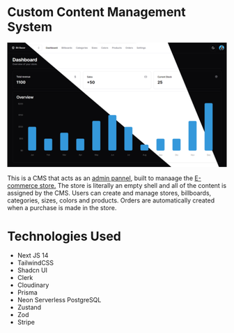 # Custom Content Management System

![Hero Page Image](https://github.com/anav5704/custom-cms/blob/main/docs/hero.png)

This is a CMS that acts as an [admin pannel](https://ecommerce-custom-cms.vercel.app/), built to manaage the [E-commerce store.](https://bit-bazar.vercel.app/) The store is literally an empty shell and all of the content is assigned by the CMS. Users can create and manage stores, billboards, categories, sizes, colors and products. Orders are automatically created when a purchase is made in the store.

# Technologies Used
- Next JS 14
- TailwindCSS
- Shadcn UI
- Clerk
- Cloudinary
- Prisma
- Neon Serverless PostgreSQL
- Zustand
- Zod
- Stripe